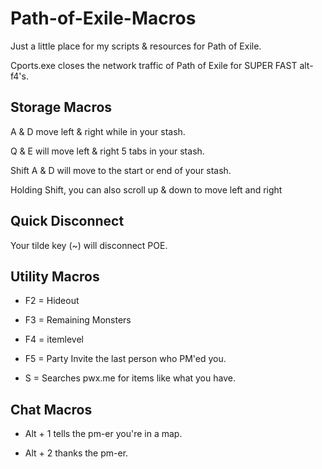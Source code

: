 # Path-of-Exile-Macros

Just a little place for my scripts &amp; resources for Path of Exile.

Cports.exe closes the network traffic of Path of Exile for SUPER FAST alt-f4's. 

## Storage Macros

A & D move left & right while in your stash. 

Q & E will move left & right 5 tabs in your stash. 

Shift A & D will move to the start or end of your stash. 

Holding Shift, you can also scroll up & down to move left and right 

## Quick Disconnect

Your tilde key (~) will disconnect POE. 

## Utility Macros

- F2 = Hideout

- F3 = Remaining Monsters

- F4 = itemlevel

- F5 = Party Invite the last person who PM'ed you.

- S = Searches pwx.me for items like what you have. 

## Chat Macros

- Alt + 1 tells the pm-er you're in a map. 
 
- Alt + 2 thanks the pm-er. 